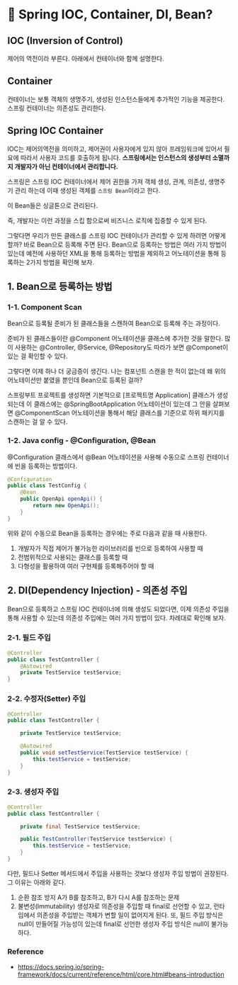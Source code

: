 # 🌈 Spring IOC, Container, DI, Bean?

## IOC (Inversion of Control)
제어의 역전이라 부른다. 아래에서 컨테이너와 함께 설명한다.

## Container
컨테이너는 보통 객체의 생명주기, 생성된 인스턴스들에게 추가적인 기능을 제공한다. 스프링 컨테이너는 의존성도 관리한다.

## Spring IOC Container
IOC는 제어의역전을 의미하고, 제어권이 사용자에게 있지 않아 프레임워크에 있어서 필요에 따라서 사용자 코드를 호출하게 됩니다.
**스프링에서는 인스턴스의 생성부터 소멸까지 개발자가 아닌 컨테이너에서 관리합니다.**

스프링은 스프링 IOC 컨테이너에서 제어 권한을 가져 객체 생성, 관계, 의존성, 생명주기 관리 하는데 이때 생성된 객체를 `스프링 Bean`이라고 한다.

이 Bean들은 싱글톤으로 관리된다.

즉, 개발자는 이런 과정을 스킵 함으로써 비즈니스 로직에 집중할 수 있게 된다.

그렇다면 우리가 만든 클래스를 스프링 IOC 컨테이너가 관리할 수 있게 하려면 어떻게 할까? 바로 Bean으로 등록해 주면 된다. Bean으로 등록하는 방법은 여러 가지 방법이 있는데 예전에 사용하던 XML을 통해 등록하는 방법을 제외하고 어노테이션을 통해 등록하는 2가지 방법을 확인해 보자.
 
## 1. Bean으로 등록하는 방법
### 1-1. Component Scan
Bean으로 등록될 준비가 된 클래스들을 스캔하여 Bean으로 등록해 주는 과정이다.

준비가 된 클래스들이란 @Component 어노테이션을 클래스에 추가한 것을 말한다. 많이 사용하는 @Controller, @Service, @Repository도 따라가 보면 @Componet이 있는 걸 확인할 수 있다.

그렇다면 이제 하나 더 궁금증이 생긴다. 나는 컴포넌트 스캔을 한 적이 없는데 왜 위의 어노테이션만 붙였을 뿐인데 Bean으로 등록된 걸까?

스프링부트 프로젝트를 생성하면 기본적으로 [프로젝트명 Application] 클래스가 생성되는데 이 클래스에는 @SpringBootApplication 어노테이션이 있는데 그 안을 살펴보면 @ComponentScan 어노테이션을 통해서 해당 클래스를 기준으로 하위 패키지를 스캔하는 걸 알 수 있다.
 
### 1-2. Java config - @Configuration, @Bean
@Configuration 클래스에서 @Bean 어노테이션을 사용해 수동으로 스프링 컨테이너에 빈을 등록하는 방법이다.

```java
@Configuration
public class TestConfig {
    @Bean
    public OpenApi openApi() {
        return new OpenApi();
    }
} 
```

위와 같이 수동으로 Bean을 등록하는 경우에는 주로 다음과 같을 때 사용한다.
1. 개발자가 직접 제어가 불가능한 라이브러리를 빈으로 등록하여 사용할 때
2. 전범위적으로 사용되는 클래스를 등록할 때
3. 다형성을 활용하여 여러 구현체를 등록해주어야 할 때

## 2. DI(Dependency Injection) - 의존성 주입
Bean으로 등록하고 스프링 IOC 컨테이너에 의해 생성도 되었다면, 이제 의존성 주입을 통해 사용할 수 있는데 의존성 주입에는 여러 가지 방법이 있다. 차례대로 확인해 보자.
### 2-1. 필드 주입
```java
@Controller
public class TestController {
    @Autowired
    private TestService testService;
}
```
### 2-2. 수정자(Setter) 주입
```java
@Controller
public class TestController {

    private TestService testService;

    @Autowired
    public void setTestService(TestService testService) {
        this.testService = testService;
    }
}
```
### 2-3. 생성자 주입
```java
@Controller
public class TestController {

    private final TestService testService;

    public TestController(TestService testService) {
        this.testService = testService;
    }
}
```

다만, 필드나 Setter 메서드에서 주입을 사용하는 것보다 생성자 주입 방법이 권장된다. 그 이유는 아래와 같다.
1. 순환 참조 방지 A가 B를 참조하고, B가 다시 A를 참조하는 문제
2. 불변성(Immutability)
생성자로 의존성을 주입할 때 final로 선언할 수 있고, 런타임에서 의존성을 주입받는 객체가 변할 일이 없어지게 된다. 또, 필드 주입 방식은 null이 만들어질 가능성이 있는데 final로 선언한 생성자 주입 방식은 null이 불가능하다.

### Reference
- https://docs.spring.io/spring-framework/docs/current/reference/html/core.html#beans-introduction
